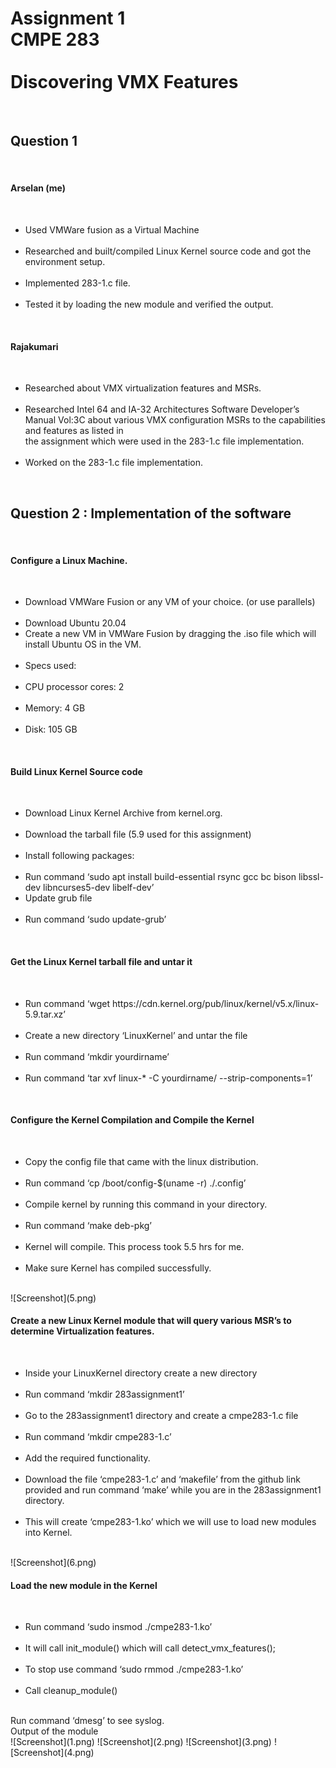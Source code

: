 <h1>Assignment 1<br>
CMPE 283<br><br>
Discovering VMX Features</h1><br>
<h2>Question 1 </h2><br>
 <h4>Arselan (me)</h4><br>
 <ul>
 <li>Used VMWare fusion as a Virtual Machine </li><br>
 <li>Researched and built/compiled Linux Kernel source code and got the environment setup. </li><br>
 <li>Implemented 283-1.c file.</li> <br>
 <li>Tested it by loading the new module and verified the output.</li></ul><br> 
<h4>Rajakumari</h4><br>
<ul>
<li>Researched about VMX virtualization features and MSRs. </li><br>
<li>Researched Intel 64 and IA-32 Architectures Software Developer’s Manual Vol:3C about various VMX configuration MSRs to the capabilities and features as listed in<br> the assignment which were used in the 283-1.c file implementation. </li><br>
 <li>Worked on the 283-1.c file implementation. </li></ul><br>
<h2>Question 2 : Implementation of the software</h2><br>
<h4>Configure a Linux Machine.</h4> <br>
<ul>
<li>Download VMWare Fusion or any VM of your choice. (or use parallels)</li> <br>
<li>Download Ubuntu 20.04<br>
<li>Create a new VM in VMWare Fusion by dragging the .iso file which will install Ubuntu OS in the VM.</li><br>
<li>Specs used: </li><br>
<li>CPU processor cores: 2</li><br>
<li>Memory: 4 GB</li><br>
<li>Disk: 105 GB</li></ul><br>
<h4>Build Linux Kernel Source code</h4><br>
<ul>
<li>Download Linux Kernel Archive from kernel.org. </li><br>
<li>Download the tarball file (5.9 used for this assignment)</li><br>
<li>Install following packages:</li><br>
<li>Run command ‘sudo apt install build-essential rsync gcc bc bison libssl-dev libncurses5-dev libelf-dev’<br>
<li>Update grub file </li> <br>
<li>Run command ‘sudo update-grub’</li></ul><br>
<h4>Get the Linux Kernel tarball file and untar it</h4><br>
<ul>
<li>Run command ‘wget https://cdn.kernel.org/pub/linux/kernel/v5.x/linux-5.9.tar.xz’</li><br>
<li>Create a new directory ‘LinuxKernel’ and untar the file</li><br>
<li>Run command ‘mkdir yourdirname’</li><br>
<li>Run command ‘tar xvf linux-* -C yourdirname/ --strip-components=1’</li></ul><br>
 <h4>Configure the Kernel Compilation and Compile the Kernel</h4><br>
 <ul>
<li>Copy the config file that came with the linux distribution. </li><br>
<li>Run command ‘cp /boot/config-$(uname -r) ./.config’</li><br>
<li>Compile kernel by running this command in your directory.</li><br>
<li>Run command ‘make deb-pkg’</li><br>
 <li>Kernel will compile. This process took 5.5 hrs for me.</li> <br>
 <li>Make sure Kernel has compiled successfully. </li></ul><br>
![Screenshot](5.png)
<h4>Create a new Linux Kernel module that will query various MSR’s to determine Virtualization features.</h4> <br>
<ul>
<li>Inside your LinuxKernel directory create a new directory</li><br>
<li>Run command ‘mkdir 283assignment1’</li><br>
<li>Go to the 283assignment1 directory and create a cmpe283-1.c file</li><br>
<li>Run command ‘mkdir cmpe283-1.c’</li><br>
<li>Add the required functionality. </li><br>
<li>Download the file ‘cmpe283-1.c’ and ‘makefile’ from the github link provided and run command ‘make’ while you are in the 283assignment1 directory.</li> <br>
<li>This will create ‘cmpe283-1.ko’ which we will use to load new modules into Kernel.</li></ul><br>
![Screenshot](6.png)
 <h4>Load the new module in the Kernel</h4><br>
 <ul>
<li>Run command ‘sudo insmod ./cmpe283-1.ko’</li><br>
<li>It will call init_module() which will call detect_vmx_features();</li><br>
<li>To stop use command ‘sudo rmmod ./cmpe283-1.ko’</li><br>
<li>Call cleanup_module()</li></ul><br>
Run command ‘dmesg’ to see syslog. <br>
Output of the module<br>
![Screenshot](1.png)
![Screenshot](2.png)
![Screenshot](3.png)
![Screenshot](4.png)
